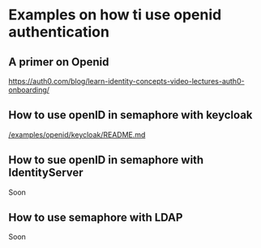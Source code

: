 # Examples on how ti use openid authentication

## A primer on Openid
https://auth0.com/blog/learn-identity-concepts-video-lectures-auth0-onboarding/


## How to use openID in semaphore with keycloak

[/examples/openid/keycloak/README.md](/examples/openid/keycloak/README.md)

## How to sue openID in semaphore with IdentityServer

Soon

## How to use semaphore with LDAP

Soon
